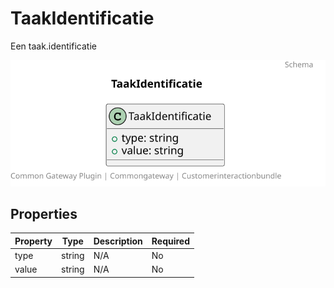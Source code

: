 # TaakIdentificatie

Een taak.identificatie

![Class Diagram](https://github.com/CommonGateway/CustomerInteractionBundle/blob/klanten-email-telefoon-query/docs/schema/klant.taak.identificatie.svg)

## Properties

| Property | Type | Description | Required |
|----------|------|-------------|----------|
| type | string | N/A | No |
| value | string | N/A | No |
